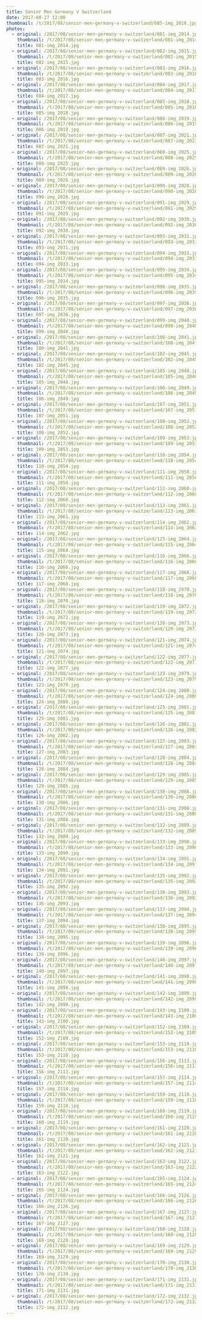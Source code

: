 ```yaml
---
title: Senior Men Germany V Switzerland
date: 2017-08-27 12:00
thumbnail: /t/2017/08/senior-men-germany-v-switzerland/085-img_2018.jpg
photos:
  - original: /2017/08/senior-men-germany-v-switzerland/081-img_2014.jpg
    thumbnail: /t/2017/08/senior-men-germany-v-switzerland/081-img_2014.jpg
    title: 081-img_2014.jpg
  - original: /2017/08/senior-men-germany-v-switzerland/082-img_2015.jpg
    thumbnail: /t/2017/08/senior-men-germany-v-switzerland/082-img_2015.jpg
    title: 082-img_2015.jpg
  - original: /2017/08/senior-men-germany-v-switzerland/083-img_2016.jpg
    thumbnail: /t/2017/08/senior-men-germany-v-switzerland/083-img_2016.jpg
    title: 083-img_2016.jpg
  - original: /2017/08/senior-men-germany-v-switzerland/084-img_2017.jpg
    thumbnail: /t/2017/08/senior-men-germany-v-switzerland/084-img_2017.jpg
    title: 084-img_2017.jpg
  - original: /2017/08/senior-men-germany-v-switzerland/085-img_2018.jpg
    thumbnail: /t/2017/08/senior-men-germany-v-switzerland/085-img_2018.jpg
    title: 085-img_2018.jpg
  - original: /2017/08/senior-men-germany-v-switzerland/086-img_2019.jpg
    thumbnail: /t/2017/08/senior-men-germany-v-switzerland/086-img_2019.jpg
    title: 086-img_2019.jpg
  - original: /2017/08/senior-men-germany-v-switzerland/087-img_2021.jpg
    thumbnail: /t/2017/08/senior-men-germany-v-switzerland/087-img_2021.jpg
    title: 087-img_2021.jpg
  - original: /2017/08/senior-men-germany-v-switzerland/088-img_2025.jpg
    thumbnail: /t/2017/08/senior-men-germany-v-switzerland/088-img_2025.jpg
    title: 088-img_2025.jpg
  - original: /2017/08/senior-men-germany-v-switzerland/089-img_2026.jpg
    thumbnail: /t/2017/08/senior-men-germany-v-switzerland/089-img_2026.jpg
    title: 089-img_2026.jpg
  - original: /2017/08/senior-men-germany-v-switzerland/090-img_2028.jpg
    thumbnail: /t/2017/08/senior-men-germany-v-switzerland/090-img_2028.jpg
    title: 090-img_2028.jpg
  - original: /2017/08/senior-men-germany-v-switzerland/091-img_2029.jpg
    thumbnail: /t/2017/08/senior-men-germany-v-switzerland/091-img_2029.jpg
    title: 091-img_2029.jpg
  - original: /2017/08/senior-men-germany-v-switzerland/092-img_2030.jpg
    thumbnail: /t/2017/08/senior-men-germany-v-switzerland/092-img_2030.jpg
    title: 092-img_2030.jpg
  - original: /2017/08/senior-men-germany-v-switzerland/093-img_2031.jpg
    thumbnail: /t/2017/08/senior-men-germany-v-switzerland/093-img_2031.jpg
    title: 093-img_2031.jpg
  - original: /2017/08/senior-men-germany-v-switzerland/094-img_2033.jpg
    thumbnail: /t/2017/08/senior-men-germany-v-switzerland/094-img_2033.jpg
    title: 094-img_2033.jpg
  - original: /2017/08/senior-men-germany-v-switzerland/095-img_2034.jpg
    thumbnail: /t/2017/08/senior-men-germany-v-switzerland/095-img_2034.jpg
    title: 095-img_2034.jpg
  - original: /2017/08/senior-men-germany-v-switzerland/096-img_2035.jpg
    thumbnail: /t/2017/08/senior-men-germany-v-switzerland/096-img_2035.jpg
    title: 096-img_2035.jpg
  - original: /2017/08/senior-men-germany-v-switzerland/097-img_2036.jpg
    thumbnail: /t/2017/08/senior-men-germany-v-switzerland/097-img_2036.jpg
    title: 097-img_2036.jpg
  - original: /2017/08/senior-men-germany-v-switzerland/099-img_2040.jpg
    thumbnail: /t/2017/08/senior-men-germany-v-switzerland/099-img_2040.jpg
    title: 099-img_2040.jpg
  - original: /2017/08/senior-men-germany-v-switzerland/100-img_2041.jpg
    thumbnail: /t/2017/08/senior-men-germany-v-switzerland/100-img_2041.jpg
    title: 100-img_2041.jpg
  - original: /2017/08/senior-men-germany-v-switzerland/102-img_2045.jpg
    thumbnail: /t/2017/08/senior-men-germany-v-switzerland/102-img_2045.jpg
    title: 102-img_2045.jpg
  - original: /2017/08/senior-men-germany-v-switzerland/105-img_2048.jpg
    thumbnail: /t/2017/08/senior-men-germany-v-switzerland/105-img_2048.jpg
    title: 105-img_2048.jpg
  - original: /2017/08/senior-men-germany-v-switzerland/106-img_2049.jpg
    thumbnail: /t/2017/08/senior-men-germany-v-switzerland/106-img_2049.jpg
    title: 106-img_2049.jpg
  - original: /2017/08/senior-men-germany-v-switzerland/107-img_2051.jpg
    thumbnail: /t/2017/08/senior-men-germany-v-switzerland/107-img_2051.jpg
    title: 107-img_2051.jpg
  - original: /2017/08/senior-men-germany-v-switzerland/108-img_2052.jpg
    thumbnail: /t/2017/08/senior-men-germany-v-switzerland/108-img_2052.jpg
    title: 108-img_2052.jpg
  - original: /2017/08/senior-men-germany-v-switzerland/109-img_2053.jpg
    thumbnail: /t/2017/08/senior-men-germany-v-switzerland/109-img_2053.jpg
    title: 109-img_2053.jpg
  - original: /2017/08/senior-men-germany-v-switzerland/110-img_2054.jpg
    thumbnail: /t/2017/08/senior-men-germany-v-switzerland/110-img_2054.jpg
    title: 110-img_2054.jpg
  - original: /2017/08/senior-men-germany-v-switzerland/111-img_2058.jpg
    thumbnail: /t/2017/08/senior-men-germany-v-switzerland/111-img_2058.jpg
    title: 111-img_2058.jpg
  - original: /2017/08/senior-men-germany-v-switzerland/112-img_2060.jpg
    thumbnail: /t/2017/08/senior-men-germany-v-switzerland/112-img_2060.jpg
    title: 112-img_2060.jpg
  - original: /2017/08/senior-men-germany-v-switzerland/113-img_2061.jpg
    thumbnail: /t/2017/08/senior-men-germany-v-switzerland/113-img_2061.jpg
    title: 113-img_2061.jpg
  - original: /2017/08/senior-men-germany-v-switzerland/114-img_2062.jpg
    thumbnail: /t/2017/08/senior-men-germany-v-switzerland/114-img_2062.jpg
    title: 114-img_2062.jpg
  - original: /2017/08/senior-men-germany-v-switzerland/115-img_2064.jpg
    thumbnail: /t/2017/08/senior-men-germany-v-switzerland/115-img_2064.jpg
    title: 115-img_2064.jpg
  - original: /2017/08/senior-men-germany-v-switzerland/116-img_2066.jpg
    thumbnail: /t/2017/08/senior-men-germany-v-switzerland/116-img_2066.jpg
    title: 116-img_2066.jpg
  - original: /2017/08/senior-men-germany-v-switzerland/117-img_2068.jpg
    thumbnail: /t/2017/08/senior-men-germany-v-switzerland/117-img_2068.jpg
    title: 117-img_2068.jpg
  - original: /2017/08/senior-men-germany-v-switzerland/118-img_2070.jpg
    thumbnail: /t/2017/08/senior-men-germany-v-switzerland/118-img_2070.jpg
    title: 118-img_2070.jpg
  - original: /2017/08/senior-men-germany-v-switzerland/119-img_2072.jpg
    thumbnail: /t/2017/08/senior-men-germany-v-switzerland/119-img_2072.jpg
    title: 119-img_2072.jpg
  - original: /2017/08/senior-men-germany-v-switzerland/120-img_2073.jpg
    thumbnail: /t/2017/08/senior-men-germany-v-switzerland/120-img_2073.jpg
    title: 120-img_2073.jpg
  - original: /2017/08/senior-men-germany-v-switzerland/121-img_2074.jpg
    thumbnail: /t/2017/08/senior-men-germany-v-switzerland/121-img_2074.jpg
    title: 121-img_2074.jpg
  - original: /2017/08/senior-men-germany-v-switzerland/122-img_2077.jpg
    thumbnail: /t/2017/08/senior-men-germany-v-switzerland/122-img_2077.jpg
    title: 122-img_2077.jpg
  - original: /2017/08/senior-men-germany-v-switzerland/123-img_2079.jpg
    thumbnail: /t/2017/08/senior-men-germany-v-switzerland/123-img_2079.jpg
    title: 123-img_2079.jpg
  - original: /2017/08/senior-men-germany-v-switzerland/124-img_2080.jpg
    thumbnail: /t/2017/08/senior-men-germany-v-switzerland/124-img_2080.jpg
    title: 124-img_2080.jpg
  - original: /2017/08/senior-men-germany-v-switzerland/125-img_2081.jpg
    thumbnail: /t/2017/08/senior-men-germany-v-switzerland/125-img_2081.jpg
    title: 125-img_2081.jpg
  - original: /2017/08/senior-men-germany-v-switzerland/126-img_2082.jpg
    thumbnail: /t/2017/08/senior-men-germany-v-switzerland/126-img_2082.jpg
    title: 126-img_2082.jpg
  - original: /2017/08/senior-men-germany-v-switzerland/127-img_2083.jpg
    thumbnail: /t/2017/08/senior-men-germany-v-switzerland/127-img_2083.jpg
    title: 127-img_2083.jpg
  - original: /2017/08/senior-men-germany-v-switzerland/128-img_2084.jpg
    thumbnail: /t/2017/08/senior-men-germany-v-switzerland/128-img_2084.jpg
    title: 128-img_2084.jpg
  - original: /2017/08/senior-men-germany-v-switzerland/129-img_2085.jpg
    thumbnail: /t/2017/08/senior-men-germany-v-switzerland/129-img_2085.jpg
    title: 129-img_2085.jpg
  - original: /2017/08/senior-men-germany-v-switzerland/130-img_2086.jpg
    thumbnail: /t/2017/08/senior-men-germany-v-switzerland/130-img_2086.jpg
    title: 130-img_2086.jpg
  - original: /2017/08/senior-men-germany-v-switzerland/131-img_2088.jpg
    thumbnail: /t/2017/08/senior-men-germany-v-switzerland/131-img_2088.jpg
    title: 131-img_2088.jpg
  - original: /2017/08/senior-men-germany-v-switzerland/132-img_2089.jpg
    thumbnail: /t/2017/08/senior-men-germany-v-switzerland/132-img_2089.jpg
    title: 132-img_2089.jpg
  - original: /2017/08/senior-men-germany-v-switzerland/133-img_2090.jpg
    thumbnail: /t/2017/08/senior-men-germany-v-switzerland/133-img_2090.jpg
    title: 133-img_2090.jpg
  - original: /2017/08/senior-men-germany-v-switzerland/134-img_2091.jpg
    thumbnail: /t/2017/08/senior-men-germany-v-switzerland/134-img_2091.jpg
    title: 134-img_2091.jpg
  - original: /2017/08/senior-men-germany-v-switzerland/135-img_2092.jpg
    thumbnail: /t/2017/08/senior-men-germany-v-switzerland/135-img_2092.jpg
    title: 135-img_2092.jpg
  - original: /2017/08/senior-men-germany-v-switzerland/136-img_2093.jpg
    thumbnail: /t/2017/08/senior-men-germany-v-switzerland/136-img_2093.jpg
    title: 136-img_2093.jpg
  - original: /2017/08/senior-men-germany-v-switzerland/137-img_2094.jpg
    thumbnail: /t/2017/08/senior-men-germany-v-switzerland/137-img_2094.jpg
    title: 137-img_2094.jpg
  - original: /2017/08/senior-men-germany-v-switzerland/138-img_2095.jpg
    thumbnail: /t/2017/08/senior-men-germany-v-switzerland/138-img_2095.jpg
    title: 138-img_2095.jpg
  - original: /2017/08/senior-men-germany-v-switzerland/139-img_2096.jpg
    thumbnail: /t/2017/08/senior-men-germany-v-switzerland/139-img_2096.jpg
    title: 139-img_2096.jpg
  - original: /2017/08/senior-men-germany-v-switzerland/140-img_2097.jpg
    thumbnail: /t/2017/08/senior-men-germany-v-switzerland/140-img_2097.jpg
    title: 140-img_2097.jpg
  - original: /2017/08/senior-men-germany-v-switzerland/141-img_2098.jpg
    thumbnail: /t/2017/08/senior-men-germany-v-switzerland/141-img_2098.jpg
    title: 141-img_2098.jpg
  - original: /2017/08/senior-men-germany-v-switzerland/142-img_2099.jpg
    thumbnail: /t/2017/08/senior-men-germany-v-switzerland/142-img_2099.jpg
    title: 142-img_2099.jpg
  - original: /2017/08/senior-men-germany-v-switzerland/143-img_2100.jpg
    thumbnail: /t/2017/08/senior-men-germany-v-switzerland/143-img_2100.jpg
    title: 143-img_2100.jpg
  - original: /2017/08/senior-men-germany-v-switzerland/152-img_2109.jpg
    thumbnail: /t/2017/08/senior-men-germany-v-switzerland/152-img_2109.jpg
    title: 152-img_2109.jpg
  - original: /2017/08/senior-men-germany-v-switzerland/153-img_2110.jpg
    thumbnail: /t/2017/08/senior-men-germany-v-switzerland/153-img_2110.jpg
    title: 153-img_2110.jpg
  - original: /2017/08/senior-men-germany-v-switzerland/156-img_2113.jpg
    thumbnail: /t/2017/08/senior-men-germany-v-switzerland/156-img_2113.jpg
    title: 156-img_2113.jpg
  - original: /2017/08/senior-men-germany-v-switzerland/157-img_2114.jpg
    thumbnail: /t/2017/08/senior-men-germany-v-switzerland/157-img_2114.jpg
    title: 157-img_2114.jpg
  - original: /2017/08/senior-men-germany-v-switzerland/159-img_2118.jpg
    thumbnail: /t/2017/08/senior-men-germany-v-switzerland/159-img_2118.jpg
    title: 159-img_2118.jpg
  - original: /2017/08/senior-men-germany-v-switzerland/160-img_2119.jpg
    thumbnail: /t/2017/08/senior-men-germany-v-switzerland/160-img_2119.jpg
    title: 160-img_2119.jpg
  - original: /2017/08/senior-men-germany-v-switzerland/161-img_2120.jpg
    thumbnail: /t/2017/08/senior-men-germany-v-switzerland/161-img_2120.jpg
    title: 161-img_2120.jpg
  - original: /2017/08/senior-men-germany-v-switzerland/162-img_2121.jpg
    thumbnail: /t/2017/08/senior-men-germany-v-switzerland/162-img_2121.jpg
    title: 162-img_2121.jpg
  - original: /2017/08/senior-men-germany-v-switzerland/163-img_2122.jpg
    thumbnail: /t/2017/08/senior-men-germany-v-switzerland/163-img_2122.jpg
    title: 163-img_2122.jpg
  - original: /2017/08/senior-men-germany-v-switzerland/165-img_2124.jpg
    thumbnail: /t/2017/08/senior-men-germany-v-switzerland/165-img_2124.jpg
    title: 165-img_2124.jpg
  - original: /2017/08/senior-men-germany-v-switzerland/166-img_2126.jpg
    thumbnail: /t/2017/08/senior-men-germany-v-switzerland/166-img_2126.jpg
    title: 166-img_2126.jpg
  - original: /2017/08/senior-men-germany-v-switzerland/167-img_2127.jpg
    thumbnail: /t/2017/08/senior-men-germany-v-switzerland/167-img_2127.jpg
    title: 167-img_2127.jpg
  - original: /2017/08/senior-men-germany-v-switzerland/168-img_2128.jpg
    thumbnail: /t/2017/08/senior-men-germany-v-switzerland/168-img_2128.jpg
    title: 168-img_2128.jpg
  - original: /2017/08/senior-men-germany-v-switzerland/169-img_2129.jpg
    thumbnail: /t/2017/08/senior-men-germany-v-switzerland/169-img_2129.jpg
    title: 169-img_2129.jpg
  - original: /2017/08/senior-men-germany-v-switzerland/170-img_2130.jpg
    thumbnail: /t/2017/08/senior-men-germany-v-switzerland/170-img_2130.jpg
    title: 170-img_2130.jpg
  - original: /2017/08/senior-men-germany-v-switzerland/171-img_2131.jpg
    thumbnail: /t/2017/08/senior-men-germany-v-switzerland/171-img_2131.jpg
    title: 171-img_2131.jpg
  - original: /2017/08/senior-men-germany-v-switzerland/172-img_2132.jpg
    thumbnail: /t/2017/08/senior-men-germany-v-switzerland/172-img_2132.jpg
    title: 172-img_2132.jpg
---
```

